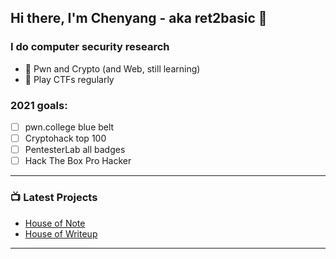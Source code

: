 ## Hi there, I'm Chenyang - aka ret2basic 👋

### I do computer security research

- 🤖 Pwn and Crypto (and Web, still learning)
- 🚩 Play CTFs regularly

### 2021 goals:

- [ ] pwn.college blue belt
- [ ] Cryptohack top 100
- [ ] PentesterLab all badges
- [ ] Hack The Box Pro Hacker

---

### 📺 Latest Projects

<!-- PROJECTS:START -->
- [House of Note](https://www.ctfnote.com)
- [House of Writeup](https://www.ctfwriteup.com)
<!-- PROJECTS:END -->

---

[website]: https://www.ret2basic.com
[twitter]: https://twitter.com/ret2basic
